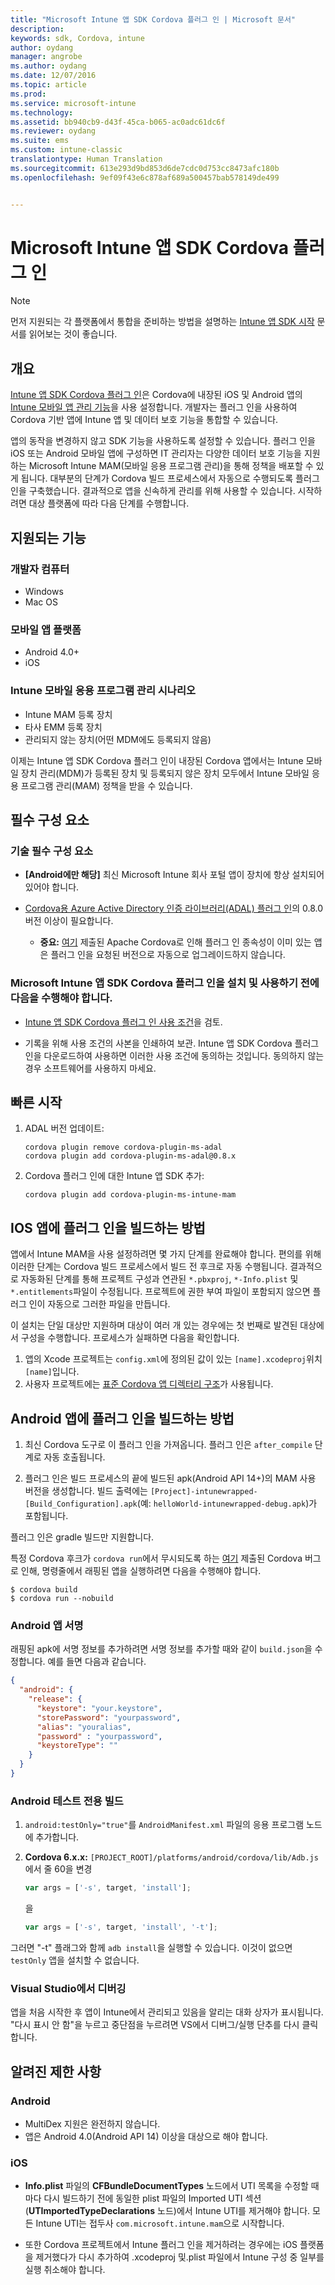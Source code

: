 ```yaml
---
title: "Microsoft Intune 앱 SDK Cordova 플러그 인 | Microsoft 문서"
description: 
keywords: sdk, Cordova, intune
author: oydang
manager: angrobe
ms.author: oydang
ms.date: 12/07/2016
ms.topic: article
ms.prod: 
ms.service: microsoft-intune
ms.technology: 
ms.assetid: bb940cb9-d43f-45ca-b065-ac0adc61dc6f
ms.reviewer: oydang
ms.suite: ems
ms.custom: intune-classic
translationtype: Human Translation
ms.sourcegitcommit: 613e293d9bd853d6de7cdc0d753cc8473afc180b
ms.openlocfilehash: 9ef09f43e6c878af689a500457bab578149de499


---
```

# <a name="microsoft-intune-app-sdk-cordova-plugin"></a>Microsoft Intune 앱 SDK Cordova 플러그 인

> [!NOTE]
> 먼저 지원되는 각 플랫폼에서 통합을 준비하는 방법을 설명하는 [Intune 앱 SDK 시작](intune-app-sdk-get-started.md) 문서를 읽어보는 것이 좋습니다.


## <a name="overview"></a>개요

[Intune 앱 SDK Cordova 플러그 인](https://github.com/msintuneappsdk/cordova-plugin-ms-intune-mam)은 Cordova에 내장된 iOS 및 Android 앱의 [Intune 모바일 앱 관리 기능](/intune/deploy-use/protect-app-data-using-mobile-app-management-policies-with-microsoft-intune)을 사용 설정합니다. 개발자는 플러그 인을 사용하여 Cordova 기반 앱에 Intune 앱 및 데이터 보호 기능을 통합할 수 있습니다.

앱의 동작을 변경하지 않고 SDK 기능을 사용하도록 설정할 수 있습니다. 플러그 인을 iOS 또는 Android 모바일 앱에 구성하면 IT 관리자는 다양한 데이터 보호 기능을 지원하는 Microsoft Intune MAM(모바일 응용 프로그램 관리)을 통해 정책을 배포할 수 있게 됩니다. 대부분의 단계가 Cordova 빌드 프로세스에서 자동으로 수행되도록 플러그 인을 구축했습니다. 결과적으로 앱을 신속하게 관리를 위해 사용할 수 있습니다. 시작하려면 대상 플랫폼에 따라 다음 단계를 수행합니다.




## <a name="whats-supported"></a>지원되는 기능

### <a name="developer-machines"></a>개발자 컴퓨터
* Windows
* Mac OS


### <a name="mobile-app-platforms"></a>모바일 앱 플랫폼
* Android 4.0+
* iOS

### <a name="intune-mobile-application-management-scenarios"></a>Intune 모바일 응용 프로그램 관리 시나리오

* Intune MAM 등록 장치
* 타사 EMM 등록 장치
* 관리되지 않는 장치(어떤 MDM에도 등록되지 않음)

이제는 Intune 앱 SDK Cordova 플러그 인이 내장된 Cordova 앱에서는 Intune 모바일 장치 관리(MDM)가 등록된 장치 및 등록되지 않은 장치 모두에서 Intune 모바일 응용 프로그램 관리(MAM) 정책을 받을 수 있습니다.



## <a name="prerequisites"></a>필수 구성 요소

### <a name="technical-prerequisites"></a>기술 필수 구성 요소

* **[Android에만 해당]** 최신 Microsoft Intune 회사 포털 앱이 장치에 항상 설치되어 있어야 합니다.


* [Cordova용 Azure Active Directory 인증 라이브러리(ADAL) 플러그 인](https://github.com/AzureAD/azure-activedirectory-library-for-cordova)의 0.8.0 버전 이상이 필요합니다.
  * **중요:** [여기](https://issues.apache.org/jira/browse/CB-6227?jql=text%20~%20%22plugin%20dependency%22) 제출된 Apache Cordova로 인해 플러그 인 종속성이 이미 있는 앱은 플러그 인을 요청된 버전으로 자동으로 업그레이드하지 않습니다.


### <a name="before-you-install-and-use-microsoft-intune-app-sdk-cordova-plugin-you-must"></a>Microsoft Intune 앱 SDK Cordova 플러그 인을 설치 및 사용하기 전에 다음을 수행**해야** 합니다.

* [Intune 앱 SDK Cordova 플러그 인 사용 조건](https://github.com/msintuneappsdk/cordova-plugin-ms-intune-mam/blob/master/Intune_App_SDK_Cordova_plugin_RTM_license.pdf)을 검토.

* 기록을 위해 사용 조건의 사본을 인쇄하여 보관. Intune 앱 SDK Cordova 플러그 인을 다운로드하여 사용하면 이러한 사용 조건에 동의하는 것입니다.  동의하지 않는 경우 소프트웨어를 사용하지 마세요.


## <a name="quick-start"></a>빠른 시작

1. ADAL 버전 업데이트:

    ```
    cordova plugin remove cordova-plugin-ms-adal
    cordova plugin add cordova-plugin-ms-adal@0.8.x
    ```

2. Cordova 플러그 인에 대한 Intune 앱 SDK 추가:

    ```
    cordova plugin add cordova-plugin-ms-intune-mam
    ```

## <a name="how-to-build-the-plugin-into-your-ios-app"></a>IOS 앱에 플러그 인을 빌드하는 방법

앱에서 Intune MAM을 사용 설정하려면 몇 가지 단계를 완료해야 합니다. 편의를 위해 이러한 단계는 Cordova 빌드 프로세스에서 빌드 전 후크로 자동 수행됩니다. 결과적으로 자동화된 단계를 통해 프로젝트 구성과 연관된 `*.pbxproj`, `*-Info.plist` 및 `*.entitlements`파일이 수정됩니다. 프로젝트에 권한 부여 파일이 포함되지 않으면 플러그 인이 자동으로 그러한 파일을 만듭니다.

이 설치는 단일 대상만 지원하며 대상이 여러 개 있는 경우에는 첫 번째로 발견된 대상에서 구성을 수행합니다. 프로세스가 실패하면 다음을 확인합니다.

1. 앱의 Xcode 프로젝트는 `config.xml`에 정의된 값이 있는 `[name].xcodeproj`위치`[name]`입니다.
2. 사용자 프로젝트에는 [표준 Cordova 앱 디렉터리 구조](https://cordova.apache.org/docs/en/latest/reference/cordova-cli/index.html#directory-structure)가 사용됩니다.

## <a name="how-to-build-the-plugin-into-your-android-app"></a>Android 앱에 플러그 인을 빌드하는 방법

1. 최신 Cordova 도구로 이 플러그 인을 가져옵니다. 플러그 인은 `after_compile` 단계로 자동 호출됩니다.

2. 플러그 인은 빌드 프로세스의 끝에 빌드된 apk(Android API 14+)의 MAM 사용 버전을 생성합니다. 빌드 출력에는 `[Project]-intunewrapped-[Build_Configuration].apk`(예: `helloWorld-intunewrapped-debug.apk`)가 포함됩니다.

플러그 인은 gradle 빌드만 지원합니다.

특정 Cordova 후크가 `cordova run`에서 무시되도록 하는 [여기](https://issues.apache.org/jira/browse/CB-9434) 제출된 Cordova 버그로 인해, 명령줄에서 래핑된 앱을 실행하려면 다음을 수행해야 합니다.

```
$ cordova build
$ cordova run --nobuild
```


### <a name="signing-your-android-app"></a>Android 앱 서명
래핑된 apk에 서명 정보를 추가하려면 서명 정보를 추가할 때와 같이 `build.json`을 수정합니다. 예를 들면 다음과 같습니다.
```json
{
  "android": {
    "release": {
      "keystore": "your.keystore",
      "storePassword": "yourpassword",
      "alias": "youralias",
      "password" : "yourpassword",
      "keystoreType": ""
    }
  }
}
```

### <a name="build-for-android-test-only"></a>Android 테스트 전용 빌드

1. `android:testOnly="true"`를 `AndroidManifest.xml` 파일의 응용 프로그램 노드에 추가합니다.


2. **Cordova 6.x.x:** `[PROJECT_ROOT]/platforms/android/cordova/lib/Adb.js`에서 줄 60을 변경

    ```javascript
    var args = ['-s', target, 'install'];
    ```
    을
    ```javascript
    var args = ['-s', target, 'install', '-t'];
    ```

그러면 "-t" 플래그와 함께 `adb install`을 실행할 수 있습니다. 이것이 없으면 `testOnly` 앱을 설치할 수 없습니다.

### <a name="debugging-from-visual-studio"></a>Visual Studio에서 디버깅
앱을 처음 시작한 후 앱이 Intune에서 관리되고 있음을 알리는 대화 상자가 표시됩니다. "다시 표시 안 함"을 누르고 중단점을 누르려면 VS에서 디버그/실행 단추를 다시 클릭합니다.

## <a name="known-limitations"></a>알려진 제한 사항
### <a name="android"></a>Android
* MultiDex 지원은 완전하지 않습니다.
* 앱은 Android 4.0(Android API 14) 이상을 대상으로 해야 합니다.

### <a name="ios"></a>iOS
* **Info.plist** 파일의 **CFBundleDocumentTypes** 노드에서 UTI 목록을 수정할 때마다 다시 빌드하기 전에 동일한 plist 파일의 Imported UTI 섹션(**UTImportedTypeDeclarations** 노드)에서 Intune UTI를 제거해야 합니다. 모든 Intune UTI는 접두사 `com.microsoft.intune.mam`으로 시작합니다.

* 또한 Cordova 프로젝트에서 Intune 플러그 인을 제거하려는 경우에는 iOS 플랫폼을 제거했다가 다시 추가하여 .xcodeproj 및.plist 파일에서 Intune 구성 중 일부를 실행 취소해야 합니다.



<!--HONumber=Dec16_HO2-->


